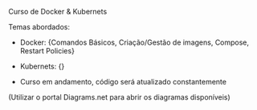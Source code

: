 Curso de Docker & Kubernets

Temas abordados:

* Docker: {Comandos Básicos, Criação/Gestão de imagens, Compose, Restart Policies}

* Kubernets: {}

 - Curso em andamento, código será atualizado constantemente

(Utilizar o portal Diagrams.net para abrir os diagramas disponíveis)